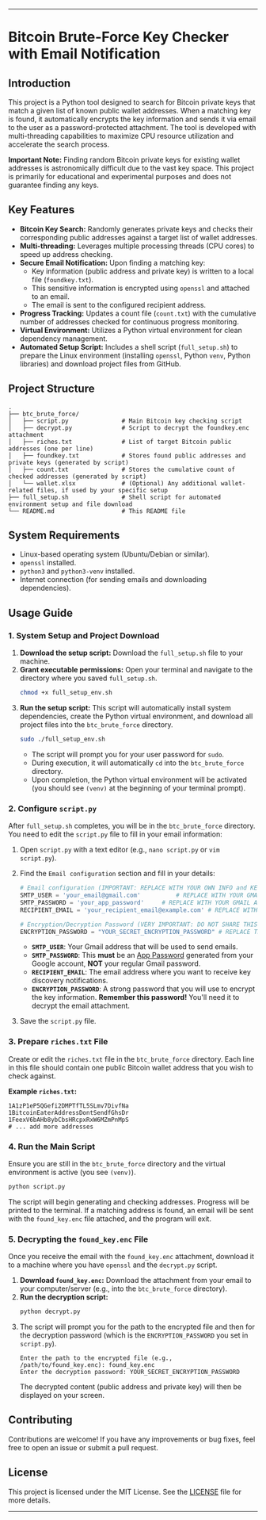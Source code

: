 
-----

# Bitcoin Brute-Force Key Checker with Email Notification

## Introduction

This project is a Python tool designed to search for Bitcoin private keys that match a given list of known public wallet addresses. When a matching key is found, it automatically encrypts the key information and sends it via email to the user as a password-protected attachment. The tool is developed with multi-threading capabilities to maximize CPU resource utilization and accelerate the search process.

**Important Note:** Finding random Bitcoin private keys for existing wallet addresses is astronomically difficult due to the vast key space. This project is primarily for educational and experimental purposes and does not guarantee finding any keys.

## Key Features

  * **Bitcoin Key Search:** Randomly generates private keys and checks their corresponding public addresses against a target list of wallet addresses.
  * **Multi-threading:** Leverages multiple processing threads (CPU cores) to speed up address checking.
  * **Secure Email Notification:** Upon finding a matching key:
      * Key information (public address and private key) is written to a local file (`foundkey.txt`).
      * This sensitive information is encrypted using `openssl` and attached to an email.
      * The email is sent to the configured recipient address.
  * **Progress Tracking:** Updates a count file (`count.txt`) with the cumulative number of addresses checked for continuous progress monitoring.
  * **Virtual Environment:** Utilizes a Python virtual environment for clean dependency management.
  * **Automated Setup Script:** Includes a shell script (`full_setup.sh`) to prepare the Linux environment (installing `openssl`, Python `venv`, Python libraries) and download project files from GitHub.

## Project Structure

```
.
├── btc_brute_force/
│   ├── script.py               # Main Bitcoin key checking script
│   ├── decrypt.py              # Script to decrypt the foundkey.enc attachment
│   ├── riches.txt              # List of target Bitcoin public addresses (one per line)
│   ├── foundkey.txt            # Stores found public addresses and private keys (generated by script)
│   ├── count.txt               # Stores the cumulative count of checked addresses (generated by script)
│   └── wallet.xlsx             # (Optional) Any additional wallet-related files, if used by your specific setup
├── full_setup.sh               # Shell script for automated environment setup and file download
└── README.md                   # This README file
```

## System Requirements

  * Linux-based operating system (Ubuntu/Debian or similar).
  * `openssl` installed.
  * `python3` and `python3-venv` installed.
  * Internet connection (for sending emails and downloading dependencies).

## Usage Guide

### 1\. System Setup and Project Download

1.  **Download the setup script:** Download the `full_setup.sh` file to your machine.
2.  **Grant executable permissions:** Open your terminal and navigate to the directory where you saved `full_setup.sh`.
    ```bash
    chmod +x full_setup_env.sh
    ```
3.  **Run the setup script:** This script will automatically install system dependencies, create the Python virtual environment, and download all project files into the `btc_brute_force` directory.
    ```bash
    sudo ./full_setup_env.sh
    ```
      * The script will prompt you for your user password for `sudo`.
      * During execution, it will automatically `cd` into the `btc_brute_force` directory.
      * Upon completion, the Python virtual environment will be activated (you should see `(venv)` at the beginning of your terminal prompt).

### 2\. Configure `script.py`

After `full_setup.sh` completes, you will be in the `btc_brute_force` directory.
You need to edit the `script.py` file to fill in your email information:

1.  Open `script.py` with a text editor (e.g., `nano script.py` or `vim script.py`).

2.  Find the `Email configuration` section and fill in your details:

    ```python
    # Email configuration (IMPORTANT: REPLACE WITH YOUR OWN INFO and KEEP CONFIDENTIAL)
    SMTP_USER = 'your_email@gmail.com'          # REPLACE WITH YOUR GMAIL ADDRESS
    SMTP_PASSWORD = 'your_app_password'     # REPLACE WITH YOUR GMAIL APP PASSWORD
    RECIPIENT_EMAIL = 'your_recipient_email@example.com' # REPLACE WITH THE EMAIL TO RECEIVE ALERTS

    # Encryption/Decryption Password (VERY IMPORTANT: DO NOT SHARE THIS PASSWORD PUBLICLY!)
    ENCRYPTION_PASSWORD = "YOUR_SECRET_ENCRYPTION_PASSWORD" # REPLACE THIS WITH A STRONG PASSWORD. KEEP IT PRIVATE!
    ```

      * **`SMTP_USER`**: Your Gmail address that will be used to send emails.
      * **`SMTP_PASSWORD`**: This **must** be an [App Password](https://support.google.com/accounts/answer/185833?hl=vi) generated from your Google account, **NOT** your regular Gmail password.
      * **`RECIPIENT_EMAIL`**: The email address where you want to receive key discovery notifications.
      * **`ENCRYPTION_PASSWORD`**: A strong password that you will use to encrypt the key information. **Remember this password\!** You'll need it to decrypt the email attachment.

3.  Save the `script.py` file.

### 3\. Prepare `riches.txt` File

Create or edit the `riches.txt` file in the `btc_brute_force` directory. Each line in this file should contain one public Bitcoin wallet address that you wish to check against.

**Example `riches.txt`:**

```
1A1zP1eP5QGefi2DMPTfTL5SLmv7DivfNa
1BitcoinEaterAddressDontSendfGhsDr
1FeexV6bAHb8ybCbsHRcpxRxW6MZmPnMpS
# ... add more addresses
```

### 4\. Run the Main Script

Ensure you are still in the `btc_brute_force` directory and the virtual environment is active (you see `(venv)`).

```bash
python script.py
```

The script will begin generating and checking addresses. Progress will be printed to the terminal. If a matching address is found, an email will be sent with the `found_key.enc` file attached, and the program will exit.

### 5\. Decrypting the `found_key.enc` File

Once you receive the email with the `found_key.enc` attachment, download it to a machine where you have `openssl` and the `decrypt.py` script.

1.  **Download `found_key.enc`:** Download the attachment from your email to your computer/server (e.g., into the `btc_brute_force` directory).
2.  **Run the decryption script:**
    ```bash
    python decrypt.py
    ```
3.  The script will prompt you for the path to the encrypted file and then for the decryption password (which is the `ENCRYPTION_PASSWORD` you set in `script.py`).
    ```
    Enter the path to the encrypted file (e.g., /path/to/found_key.enc): found_key.enc
    Enter the decryption password: YOUR_SECRET_ENCRYPTION_PASSWORD
    ```
    The decrypted content (public address and private key) will then be displayed on your screen.

## Contributing

Contributions are welcome\! If you have any improvements or bug fixes, feel free to open an issue or submit a pull request.

## License

This project is licensed under the MIT License. See the [LICENSE](https://www.google.com/search?q=LICENSE) file for more details.

-----

